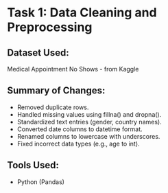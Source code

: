 # Task 1: Data Cleaning and Preprocessing

## Dataset Used:
Medical Appointment No Shows - from Kaggle

## Summary of Changes:
- Removed duplicate rows.
- Handled missing values using fillna() and dropna().
- Standardized text entries (gender, country names).
- Converted date columns to datetime format.
- Renamed columns to lowercase with underscores.
- Fixed incorrect data types (e.g., age to int).

## Tools Used:
- Python (Pandas)


